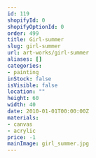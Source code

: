 ```yaml
---
id: 119
shopifyId: 0
shopifyOptionId: 0
order: 499
title: Girl-summer
slug: girl-summer
url: art-works/girl-summer
aliases: []
categories:
- painting
inStock: false
isVisible: false
location: ""
height: 60
width: 40
date: 2010-01-01T00:00:00Z
materials:
- canvas
- acrylic
price: -1
mainImage: girl_summer.jpg
---
```

